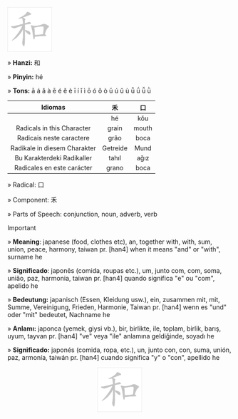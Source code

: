 <a href="https://dictionary.writtenchinese.com/worddetail/he/170/1/1" target="blank"><img align="center" src="https://github.com/DeiseFreire/Chinese_dictionary/blob/main/Hanzi%20%E5%92%8C/%E5%92%8C.gif" alt="" height="100" /></a> 

» **Hanzi:** 和

» **Pinyin:** hé

» **Tons:** ā á ǎ à ē é ě è ī í ǐ ì ō ó ǒ ò ū ú ǔ ù ǖ ǘ ǚ ǜ 

| Idiomas | 禾 | 口 |
| :---: | :---: | :---: |
|  | hé | kǒu |
| Radicals in this Character | grain | mouth |
|Radicais neste caractere | grão | boca |
| Radikale in diesem Charakter | Getreide | Mund |
| Bu Karakterdeki Radikaller | tahıl | ağız | 
| Radicales en este carácter | grano | boca |

» Radical:  口 

» Component:  禾

» Parts of Speech:  conjunction, noun, adverb, verb

> [!IMPORTANT]
>
> » **Meaning**: japanese (food, clothes etc), an, together with, with, sum, union, peace, harmony, taiwan pr. [han4] when it means "and" or "with", surname he
>
> » **Significado**: japonês (comida, roupas etc.), um, junto com, com, soma, união, paz, harmonia, taiwan pr. [han4] quando significa "e" ou "com", apelido he
>
> » **Bedeutung:** japanisch (Essen, Kleidung usw.), ein, zusammen mit, mit, Summe, Vereinigung, Frieden, Harmonie, Taiwan pr. [han4] wenn es "und" oder "mit" bedeutet, Nachname he 
>
> » **Anlamı:** japonca (yemek, giysi vb.), bir, birlikte, ile, toplam, birlik, barış, uyum, tayvan pr. [han4] "ve" veya "ile" anlamına geldiğinde, soyadı he
>
> » **Significado:** japonés (comida, ropa, etc.), un, junto con, con, suma, unión, paz, armonía, taiwán pr. [han4] cuando significa "y" o "con", apellido he 

<p align="center">
<a href="https://dictionary.writtenchinese.com/worddetail/he/170/1/1" target="blank"><img align="center" src="https://github.com/DeiseFreire/Chinese_dictionary/blob/main/Hanzi%20%E5%92%8C/%E5%92%8C.gif" alt="" height="100" /></a> 
</p>
